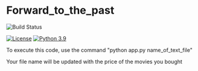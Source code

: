 # Forward_to_the_past

![Build Status](https://github.com/mickailkhadhar/Forward_to_the_past/actions/workflows/ci-build.yml/badge.svg)

[![License](https://img.shields.io/badge/License-Apache%202.0-blue.svg)](https://opensource.org/licenses/Apache-2.0)
[![Python 3.9](https://img.shields.io/badge/Python-3.7-green.svg)](https://shields.io/)

To execute this code, use the command "python app.py name_of_text_file" 

Your file name will be updated with the price of the movies you bought

